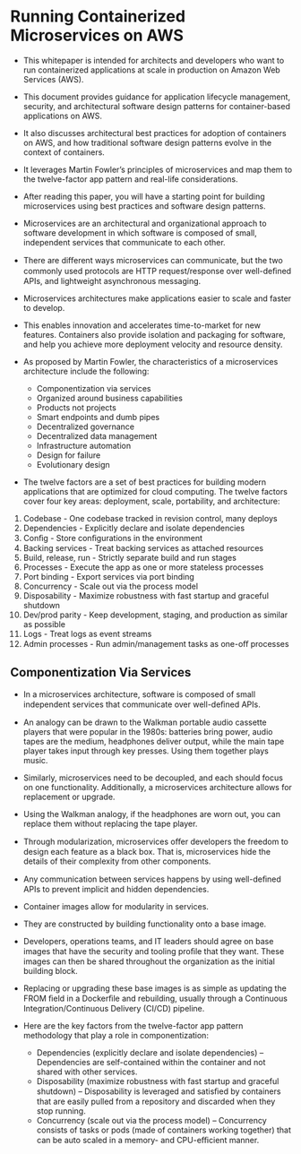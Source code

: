 # Running Containerized Microservices on AWS

- This whitepaper is intended for architects and developers who want to run containerized applications at scale in production on Amazon Web Services (AWS). 
- This document provides guidance for application lifecycle management, security, and architectural software design patterns for container-based applications on AWS.

- It also discusses architectural best practices for adoption of containers on AWS, and how traditional software design patterns evolve in the context of containers. 

- It leverages Martin Fowler’s principles of microservices and map them to the twelve-factor app pattern and real-life considerations. 
- After reading this paper, you will have a starting point for building microservices using best practices and software design patterns.
- Microservices are an architectural and organizational approach to software development in which software is composed of small, independent services that communicate to each other.
- There are diﬀerent ways microservices can communicate, but the two commonly used protocols are HTTP request/response over well-deﬁned APIs, and lightweight asynchronous messaging.
- Microservices architectures make applications easier to scale and faster to develop.
- This enables innovation and accelerates time-to-market for new features. Containers also provide isolation and packaging for software, and help you achieve more deployment velocity and resource density.

- As proposed by Martin Fowler, the characteristics of a microservices architecture include the following:
  - Componentization via services
  - Organized around business capabilities
  - Products not projects
  - Smart endpoints and dumb pipes
  - Decentralized governance
  - Decentralized data management
  - Infrastructure automation
  - Design for failure
  - Evolutionary design

- The twelve factors are a set of best practices for building modern applications that are optimized for cloud computing. The twelve factors cover four key areas: deployment, scale, portability, and architecture:

 1. Codebase - One codebase tracked in revision control, many deploys
 2. Dependencies - Explicitly declare and isolate dependencies
 3. Conﬁg - Store conﬁgurations in the environment
 4. Backing services - Treat backing services as attached resources
 5. Build, release, run - Strictly separate build and run stages
 6. Processes - Execute the app as one or more stateless processes
 7. Port binding - Export services via port binding
 8. Concurrency - Scale out via the process model
 9. Disposability - Maximize robustness with fast startup and graceful shutdown
 10. Dev/prod parity - Keep development, staging, and production as similar as possible
 11. Logs - Treat logs as event streams
 12. Admin processes - Run admin/management tasks as one-oﬀ processes


## Componentization Via Services

- In a microservices architecture, software is composed of small independent services that communicate over well-deﬁned APIs.
- An analogy can be drawn to the Walkman portable audio cassette players that were popular in the 1980s: batteries bring power, audio tapes are the medium, headphones deliver output, while the main tape player takes input through key presses. Using them together plays music.
- Similarly, microservices need to be decoupled, and each should focus on one functionality. Additionally, a microservices architecture allows for replacement or upgrade. 

- Using the Walkman analogy, if the headphones are worn out, you can replace them without replacing the tape player. 
- Through modularization, microservices oﬀer developers the freedom to design each feature as a black box. That is, microservices hide the details of their complexity from other components. 
- Any communication between services happens by using well-deﬁned APIs to prevent implicit and hidden dependencies.
- Container images allow for modularity in services. 
- They are constructed by building functionality onto a base image. 
- Developers, operations teams, and IT leaders should agree on base images that have the security and tooling proﬁle that they want. These images can then be shared throughout the organization as the initial building block. 
- Replacing or upgrading these base images is as simple as updating the FROM ﬁeld in a Dockerﬁle and rebuilding, usually through a Continuous Integration/Continuous Delivery (CI/CD) pipeline.

- Here are the key factors from the twelve-factor app pattern methodology that play a role in componentization:
  - Dependencies (explicitly declare and isolate dependencies) – Dependencies are self-contained within the container and not shared with other services.
  - Disposability (maximize robustness with fast startup and graceful shutdown) – Disposability is leveraged and satisﬁed by containers that are easily pulled from a repository and discarded when they stop running.
  - Concurrency (scale out via the process model) – Concurrency consists of tasks or pods (made of containers working together) that can be auto scaled in a memory- and CPU-eﬃcient manner.

